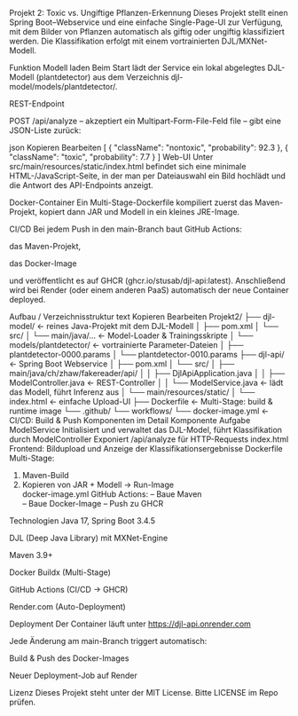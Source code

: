 Projekt 2: Toxic vs. Ungiftige Pflanzen-Erkennung
Dieses Projekt stellt einen Spring Boot–Webservice und eine einfache Single-Page-UI zur Verfügung, mit dem Bilder von Pflanzen automatisch als giftig oder ungiftig klassifiziert werden. Die Klassifikation erfolgt mit einem vortrainierten DJL/MXNet-Modell.

Funktion
Modell laden
Beim Start lädt der Service ein lokal abgelegtes DJL-Modell (plantdetector) aus dem Verzeichnis
djl-model/models/plantdetector/.

REST-Endpoint

POST /api/analyze
– akzeptiert ein Multipart-Form-File-Feld file
– gibt eine JSON-Liste zurück:

json
Kopieren
Bearbeiten
[
  { "className": "nontoxic", "probability": 92.3 },
  { "className": "toxic",    "probability":  7.7 }
]
Web-UI
Unter src/main/resources/static/index.html befindet sich eine minimale HTML-/JavaScript-Seite, in der man per Dateiauswahl ein Bild hochlädt und die Antwort des API-Endpoints anzeigt.

Docker-Container
Ein Multi-Stage-Dockerfile kompiliert zuerst das Maven-Projekt, kopiert dann JAR und Modell in ein kleines JRE-Image.

CI/CD
Bei jedem Push in den main-Branch baut GitHub Actions:

das Maven-Projekt,

das Docker-Image

und veröffentlicht es auf GHCR (ghcr.io/stusab/djl-api:latest).
Anschließend wird bei Render (oder einem anderen PaaS) automatisch der neue Container deployed.

Aufbau / Verzeichnisstruktur
text
Kopieren
Bearbeiten
Projekt2/
├── djl-model/                       ← reines Java-Projekt mit dem DJL-Modell
│   ├── pom.xml
│   └── src/
│       └── main/java/…              ← Model-Loader & Trainingsskripte
│   └── models/plantdetector/        ← vortrainierte Parameter-Dateien
│       ├── plantdetector-0000.params
│       └── plantdetector-0010.params
├── djl-api/                         ← Spring Boot Webservice
│   ├── pom.xml
│   └── src/
│       ├── main/java/ch/zhaw/fakereader/api/
│       │   ├── DjlApiApplication.java
│       │   ├── ModelController.java  ← REST-Controller
│       │   └── ModelService.java     ← lädt das Modell, führt Inferenz aus
│       └── main/resources/static/
│           └── index.html            ← einfache Upload-UI
├── Dockerfile                       ← Multi-Stage: build & runtime image
└── .github/
    └── workflows/
        └── docker-image.yml         ← CI/CD: Build & Push
Komponenten im Detail
Komponente	Aufgabe
ModelService	Initialisiert und verwaltet das DJL-Model, führt Klassifikation durch
ModelController	Exponiert /api/analyze für HTTP-Requests
index.html	Frontend: Bild­upload und Anzeige der Klassifikations­ergebnisse
Dockerfile	Multi-Stage:
1. Maven-Build	
2. Kopieren von JAR + Modell → Run-Image	
docker-image.yml	GitHub Actions:
– Baue Maven	
– Baue Docker-Image	
– Push zu GHCR	

Technologien
Java 17, Spring Boot 3.4.5

DJL (Deep Java Library) mit MXNet-Engine

Maven 3.9+

Docker Buildx (Multi-Stage)

GitHub Actions (CI/CD → GHCR)

Render.com (Auto-Deployment)

Deployment
Der Container läuft unter
https://djl-api.onrender.com

Jede Änderung am main-Branch triggert automatisch:

Build & Push des Docker-Images

Neuer Deployment-Job auf Render

Lizenz
Dieses Projekt steht unter der MIT License.
Bitte LICENSE im Repo prüfen.
 
 
